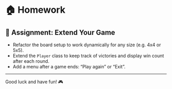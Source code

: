 # 🏠 Homework

## 🧩 Assignment: Extend Your Game

- Refactor the board setup to work dynamically for any size (e.g. 4x4 or 5x5).
- Extend the `Player` class to keep track of victories and display win count after each round.
- Add a menu after a game ends: “Play again” or “Exit”.

---

Good luck and have fun! 🎮
